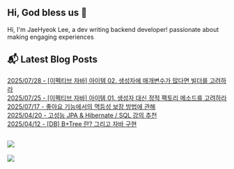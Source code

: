 
## Hi, God bless us 👋
Hi, I'm JaeHyeok Lee, a dev writing backend developer! passionate about making engaging experiences

## 📬 Latest Blog Posts
[2025/07/28 - [이펙티브 자바] 아이템 02. 생성자에 매개변수가 많다면 빌더를 고려하라](https://icecupregular.tistory.com/15) <br/>
[2025/07/25 - [이펙티브 자바] 아이템 01. 생성자 대신 정적 팩토리 메소드를 고려하라](https://icecupregular.tistory.com/14) <br/>
[2025/07/17 - 좋아요 기능에서의 멱등성 보장 방법에 관해](https://icecupregular.tistory.com/12) <br/>
[2025/04/20 - 고성능 JPA &amp; Hibernate / SQL 강의 추천](https://icecupregular.tistory.com/11) <br/>
[2025/04/12 - [DB] B+Tree 란? 그리고 자바 구현](https://icecupregular.tistory.com/10) <br/>

## [![](https://mazassumnida.wtf/api/mini/generate_badge?boj=hazardous10)](https://solved.ac/hazardous10/)
![](https://hits.seeyoufarm.com/api/count/incr/badge.svg?url=https%3A%2F%2Fgithub.com%2Fohksj77&count_bg=%2329B0C6&title_bg=%23434343&icon=&icon_color=%23E7E7E7&title=&edge_flat=false)
